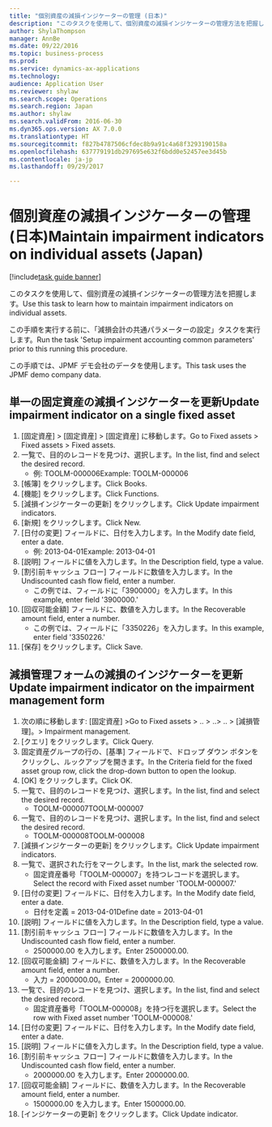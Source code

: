 ```yaml
--- 
title: "個別資産の減損インジケーターの管理 (日本)"
description: "このタスクを使用して、個別資産の減損インジケーターの管理方法を把握します。"
author: ShylaThompson
manager: AnnBe
ms.date: 09/22/2016
ms.topic: business-process
ms.prod: 
ms.service: dynamics-ax-applications
ms.technology: 
audience: Application User
ms.reviewer: shylaw
ms.search.scope: Operations
ms.search.region: Japan
ms.author: shylaw
ms.search.validFrom: 2016-06-30
ms.dyn365.ops.version: AX 7.0.0
ms.translationtype: HT
ms.sourcegitcommit: f827b4787506cfdec8b9a91c4a68f3293190158a
ms.openlocfilehash: 637779191db297695e632f6bdd0e52457ee3d45b
ms.contentlocale: ja-jp
ms.lasthandoff: 09/29/2017

---
```

# <a name="maintain-impairment-indicators-on-individual-assets-japan"></a><span data-ttu-id="dced2-103">個別資産の減損インジケーターの管理 (日本)</span><span class="sxs-lookup"><span data-stu-id="dced2-103">Maintain impairment indicators on individual assets (Japan)</span></span>

[!include[task guide banner](../../includes/task-guide-banner.md)]

<span data-ttu-id="dced2-104">このタスクを使用して、個別資産の減損インジケーターの管理方法を把握します。</span><span class="sxs-lookup"><span data-stu-id="dced2-104">Use this task to learn how to maintain impairment indicators on individual assets.</span></span>



<span data-ttu-id="dced2-105">この手順を実行する前に、「減損会計の共通パラメーターの設定」タスクを実行します。</span><span class="sxs-lookup"><span data-stu-id="dced2-105">Run the task 'Setup impairment accounting common parameters' prior to this running this procedure.</span></span> 



<span data-ttu-id="dced2-106">この手順では、JPMF デモ会社のデータを使用します。</span><span class="sxs-lookup"><span data-stu-id="dced2-106">This task uses the JPMF demo company data.</span></span>


## <a name="update-impairment-indicator-on-a-single-fixed-asset"></a><span data-ttu-id="dced2-107">単一の固定資産の減損インジケーターを更新</span><span class="sxs-lookup"><span data-stu-id="dced2-107">Update impairment indicator on a single fixed asset</span></span>
1. <span data-ttu-id="dced2-108">[固定資産] > [固定資産] > [固定資産] に移動します。</span><span class="sxs-lookup"><span data-stu-id="dced2-108">Go to Fixed assets > Fixed assets > Fixed assets.</span></span>
2. <span data-ttu-id="dced2-109">一覧で、目的のレコードを見つけ、選択します。</span><span class="sxs-lookup"><span data-stu-id="dced2-109">In the list, find and select the desired record.</span></span>
    * <span data-ttu-id="dced2-110">例: TOOLM-000006</span><span class="sxs-lookup"><span data-stu-id="dced2-110">Example: TOOLM-000006</span></span>  
3. <span data-ttu-id="dced2-111">[帳簿] をクリックします。</span><span class="sxs-lookup"><span data-stu-id="dced2-111">Click Books.</span></span>
4. <span data-ttu-id="dced2-112">[機能] をクリックします。</span><span class="sxs-lookup"><span data-stu-id="dced2-112">Click Functions.</span></span>
5. <span data-ttu-id="dced2-113">[減損インジケーターの更新] をクリックします。</span><span class="sxs-lookup"><span data-stu-id="dced2-113">Click Update impairment indicators.</span></span>
6. <span data-ttu-id="dced2-114">[新規] をクリックします。</span><span class="sxs-lookup"><span data-stu-id="dced2-114">Click New.</span></span>
7. <span data-ttu-id="dced2-115">[日付の変更] フィールドに、日付を入力します。</span><span class="sxs-lookup"><span data-stu-id="dced2-115">In the Modify date field, enter a date.</span></span>
    * <span data-ttu-id="dced2-116">例: 2013-04-01</span><span class="sxs-lookup"><span data-stu-id="dced2-116">Example: 2013-04-01</span></span>  
8. <span data-ttu-id="dced2-117">[説明] フィールドに値を入力します。</span><span class="sxs-lookup"><span data-stu-id="dced2-117">In the Description field, type a value.</span></span>
9. <span data-ttu-id="dced2-118">[割引前キャッシュ フロー] フィールドに数値を入力します。</span><span class="sxs-lookup"><span data-stu-id="dced2-118">In the Undiscounted cash flow field, enter a number.</span></span>
    * <span data-ttu-id="dced2-119">この例では、フィールドに「3900000」を入力します。</span><span class="sxs-lookup"><span data-stu-id="dced2-119">In this example, enter field '3900000.'</span></span>  
10. <span data-ttu-id="dced2-120">[回収可能金額] フィールドに、数値を入力します。</span><span class="sxs-lookup"><span data-stu-id="dced2-120">In the Recoverable amount field, enter a number.</span></span>
    * <span data-ttu-id="dced2-121">この例では、フィールドに「3350226」を入力します。</span><span class="sxs-lookup"><span data-stu-id="dced2-121">In this example, enter field '3350226.'</span></span>  
11. <span data-ttu-id="dced2-122">[保存] をクリックします。</span><span class="sxs-lookup"><span data-stu-id="dced2-122">Click Save.</span></span>

## <a name="update-impairment-indicator-on-the-impairment-management-form"></a><span data-ttu-id="dced2-123">減損管理フォームの減損のインジケーターを更新</span><span class="sxs-lookup"><span data-stu-id="dced2-123">Update impairment indicator on the impairment management form</span></span>
1. <span data-ttu-id="dced2-124">次の順に移動します: [固定資産] ></span><span class="sxs-lookup"><span data-stu-id="dced2-124">Go to Fixed assets > ..</span></span> <span data-ttu-id="dced2-125">> ..</span><span class="sxs-lookup"><span data-stu-id="dced2-125">> ..</span></span> <span data-ttu-id="dced2-126">> [減損管理]。</span><span class="sxs-lookup"><span data-stu-id="dced2-126">> Impairment management.</span></span>
2. <span data-ttu-id="dced2-127">[クエリ] をクリックします。</span><span class="sxs-lookup"><span data-stu-id="dced2-127">Click Query.</span></span>
3. <span data-ttu-id="dced2-128">固定資産グループの行の、[基準] フィールドで、ドロップ ダウン ボタンをクリックし、ルックアップを開きます。</span><span class="sxs-lookup"><span data-stu-id="dced2-128">In the Criteria field for the fixed asset group row, click the drop-down button to open the lookup.</span></span>
4. <span data-ttu-id="dced2-129">[OK] をクリックします。</span><span class="sxs-lookup"><span data-stu-id="dced2-129">Click OK.</span></span>
5. <span data-ttu-id="dced2-130">一覧で、目的のレコードを見つけ、選択します。</span><span class="sxs-lookup"><span data-stu-id="dced2-130">In the list, find and select the desired record.</span></span>
    * <span data-ttu-id="dced2-131">TOOLM-000007</span><span class="sxs-lookup"><span data-stu-id="dced2-131">TOOLM-000007</span></span>  
6. <span data-ttu-id="dced2-132">一覧で、目的のレコードを見つけ、選択します。</span><span class="sxs-lookup"><span data-stu-id="dced2-132">In the list, find and select the desired record.</span></span>
    * <span data-ttu-id="dced2-133">TOOLM-000008</span><span class="sxs-lookup"><span data-stu-id="dced2-133">TOOLM-000008</span></span>  
7. <span data-ttu-id="dced2-134">[減損インジケーターの更新] をクリックします。</span><span class="sxs-lookup"><span data-stu-id="dced2-134">Click Update impairment indicators.</span></span>
8. <span data-ttu-id="dced2-135">一覧で、選択された行をマークします。</span><span class="sxs-lookup"><span data-stu-id="dced2-135">In the list, mark the selected row.</span></span>
    * <span data-ttu-id="dced2-136">固定資産番号「TOOLM-000007」を持つレコードを選択します。</span><span class="sxs-lookup"><span data-stu-id="dced2-136">Select the record with Fixed asset number 'TOOLM-000007.'</span></span>  
9. <span data-ttu-id="dced2-137">[日付の変更] フィールドに、日付を入力します。</span><span class="sxs-lookup"><span data-stu-id="dced2-137">In the Modify date field, enter a date.</span></span>
    * <span data-ttu-id="dced2-138">日付を定義 = 2013-04-01</span><span class="sxs-lookup"><span data-stu-id="dced2-138">Define date = 2013-04-01</span></span>  
10. <span data-ttu-id="dced2-139">[説明] フィールドに値を入力します。</span><span class="sxs-lookup"><span data-stu-id="dced2-139">In the Description field, type a value.</span></span>
11. <span data-ttu-id="dced2-140">[割引前キャッシュ フロー] フィールドに数値を入力します。</span><span class="sxs-lookup"><span data-stu-id="dced2-140">In the Undiscounted cash flow field, enter a number.</span></span>
    * <span data-ttu-id="dced2-141">2500000.00 を入力します。</span><span class="sxs-lookup"><span data-stu-id="dced2-141">Enter 2500000.00.</span></span>  
12. <span data-ttu-id="dced2-142">[回収可能金額] フィールドに、数値を入力します。</span><span class="sxs-lookup"><span data-stu-id="dced2-142">In the Recoverable amount field, enter a number.</span></span>
    * <span data-ttu-id="dced2-143">入力 = 2000000.00。</span><span class="sxs-lookup"><span data-stu-id="dced2-143">Enter = 2000000.00.</span></span>  
13. <span data-ttu-id="dced2-144">一覧で、目的のレコードを見つけ、選択します。</span><span class="sxs-lookup"><span data-stu-id="dced2-144">In the list, find and select the desired record.</span></span>
    * <span data-ttu-id="dced2-145">固定資産番号「TOOLM-000008」を持つ行を選択します。</span><span class="sxs-lookup"><span data-stu-id="dced2-145">Select the row with Fixed asset number 'TOOLM-000008.'</span></span>  
14. <span data-ttu-id="dced2-146">[日付の変更] フィールドに、日付を入力します。</span><span class="sxs-lookup"><span data-stu-id="dced2-146">In the Modify date field, enter a date.</span></span>
15. <span data-ttu-id="dced2-147">[説明] フィールドに値を入力します。</span><span class="sxs-lookup"><span data-stu-id="dced2-147">In the Description field, type a value.</span></span>
16. <span data-ttu-id="dced2-148">[割引前キャッシュ フロー] フィールドに数値を入力します。</span><span class="sxs-lookup"><span data-stu-id="dced2-148">In the Undiscounted cash flow field, enter a number.</span></span>
    * <span data-ttu-id="dced2-149">2000000.00 を入力します。</span><span class="sxs-lookup"><span data-stu-id="dced2-149">Enter 2000000.00.</span></span>  
17. <span data-ttu-id="dced2-150">[回収可能金額] フィールドに、数値を入力します。</span><span class="sxs-lookup"><span data-stu-id="dced2-150">In the Recoverable amount field, enter a number.</span></span>
    * <span data-ttu-id="dced2-151">1500000.00 を入力します。</span><span class="sxs-lookup"><span data-stu-id="dced2-151">Enter 1500000.00.</span></span>  
18. <span data-ttu-id="dced2-152">[インジケーターの更新] をクリックします。</span><span class="sxs-lookup"><span data-stu-id="dced2-152">Click Update indicator.</span></span>


